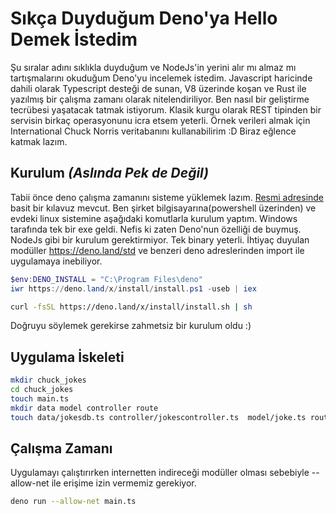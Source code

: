 # Sıkça Duyduğum Deno'ya Hello Demek İstedim

Şu sıralar adını sıklıkla duyduğum ve NodeJs'in yerini alır mı almaz mı tartışmalarını okuduğum Deno'yu incelemek istedim. Javascript haricinde dahili olarak Typescript desteği de sunan, V8 üzerinde koşan ve Rust ile yazılmış bir çalışma zamanı olarak nitelendiriliyor. Ben nasıl bir geliştirme tecrübesi yaşatacak tatmak istiyorum. Klasik kurgu olarak REST tipinden bir servisin birkaç operasyonunu icra etsem yeterli. Örnek verileri almak için International Chuck Norris veritabanını kullanabilirim :D Biraz eğlence katmak lazım.

## Kurulum _(Aslında Pek de Değil)_

Tabii önce deno çalışma zamanını sisteme yüklemek lazım. [Resmi adresinde](https://deno.land/#installation) basit bir kılavuz mevcut. Ben şirket bilgisayarına(powershell üzerinden) ve evdeki linux sistemine aşağıdaki komutlarla kurulum yaptım. Windows tarafında tek bir exe geldi. Nefis ki zaten Deno'nun özelliği de buymuş. NodeJs gibi bir kurulum gerektirmiyor. Tek binary yeterli. İhtiyaç duyulan modüller https://deno.land/std ve benzeri deno adreslerinden import ile uygulamaya inebiliyor.

```powershell
$env:DENO_INSTALL = "C:\Program Files\deno"
iwr https://deno.land/x/install/install.ps1 -useb | iex
```

```bash
curl -fsSL https://deno.land/x/install/install.sh | sh
```

Doğruyu söylemek gerekirse zahmetsiz bir kurulum oldu :)

## Uygulama İskeleti

```bash
mkdir chuck_jokes
cd chuck_jokes
touch main.ts
mkdir data model controller route
touch data/jokesdb.ts controller/jokescontroller.ts  model/joke.ts route/jokesrouter.ts
```

## Çalışma Zamanı

Uygulamayı çalıştırırken internetten indireceği modüller olması sebebiyle --allow-net ile erişime izin vermemiz gerekiyor.

```bash
deno run --allow-net main.ts
```

